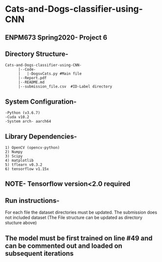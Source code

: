 # Cats-and-Dogs-classifier-using-CNN
## ENPM673 Spring2020- Project 6

## Directory Structure-


    Cats-and-Dogs-classifier-using-CNN-
		  |--Code-
		  |   |-DogsvCats.py #Main file
		  |--Report.pdf
		  |--README.md
		  |--submission_file.csv  #ID-Label directory

## System Configuration-
	-Python (v3.6.7)
	-Cuda v10.2
	-System arch- aarch64

## Library Dependencies-
	1) OpenCV (opencv-python)
	2) Numpy
	3) Scipy 
	4) matplotlib
	5) tflearn v0.3.2
	6) tensorflow v1.15x 

## NOTE- Tensorflow version<2.0 required

## Run instructions-
For each file the dataset directories must be updated. 
The submission does not included dataset (The File structure can be updated as directory stucture above)
## The model must be first trained on line #49 and can be commented out and loaded on subsequent iterations
